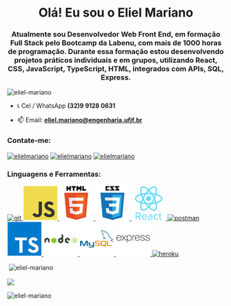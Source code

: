 <h1 align="center">Olá! Eu sou o Eliel Mariano</h1>
<h3 align="center">Atualmente sou Desenvolvedor Web Front End, em formação Full Stack pelo Bootcamp da Labenu, com mais de 1000 horas de programação. Durante essa formação estou desenvolvendo projetos práticos individuais e em grupos, utilizando React, CSS, JavaScript, TypeScript, HTML, integrados com APIs, SQL, Express.</h3>

<p align="left"> <img src="https://komarev.com/ghpvc/?username=eliel-mariano&label=Profile%20views&color=0e75b6&style=flat" alt="eliel-mariano" /> </p>

- 📞 Cel / WhatsApp **(32)9 9128 0631**

- 📫 Email: **eliel.mariano@engenharia.ufjf.br**

<h3 align="left">Contate-me:</h3>
<p align="left">
<a href="https://linkedin.com/in/elielmariano" target="_blank"><img align="center" src="https://img.shields.io/badge/LinkedIn-0077B5?style=for-the-badge&logo=linkedin&logoColor=white" alt="elielmariano" target="_blank"/></a>
<a href="mailto:eliel.mariano@engenharia.ufjf.br" target="_blank"><img align="center" src="https://img.shields.io/badge/Gmail-D14836?style=for-the-badge&logo=gmail&logoColor=white" alt="elielmariano" target="_blank"/></a>
<a href="https://wa.me/5532991280631?text=Olá,%20seja%20bem%20vindo%20ao%20meu%20WhatsApp!%20Como%20posso%20ajudá-lo?" target="_blank"><img align="center" src="https://img.shields.io/badge/WhatsApp-25D366?style=for-the-badge&logo=whatsapp&logoColor=white" alt="elielmariano" target="_blank"/></a>
</p>

<h3 align="left">Linguagens e Ferramentas:</h3>
<p align="left">
<a href="https://git-scm.com/" target="_blank" rel="noreferrer"> <img src="https://www.vectorlogo.zone/logos/git-scm/git-scm-icon.svg" alt="git" width="80" height="80"/> </a>
<a href="https://developer.mozilla.org/en-US/docs/Web/JavaScript" target="_blank" rel="noreferrer"> <img src="https://raw.githubusercontent.com/devicons/devicon/master/icons/javascript/javascript-original.svg" alt="javascript" width="80" height="80"/> </a>
<a href="https://www.w3.org/html/" target="_blank" rel="noreferrer"> <img src="https://raw.githubusercontent.com/devicons/devicon/master/icons/html5/html5-original-wordmark.svg" alt="html5" width="80" height="80"/> </a>
<a href="https://www.w3schools.com/css/" target="_blank" rel="noreferrer"> <img src="https://raw.githubusercontent.com/devicons/devicon/master/icons/css3/css3-original-wordmark.svg" alt="css3" width="80" height="80"/> </a>
<a href="https://reactjs.org/" target="_blank" rel="noreferrer"> <img src="https://raw.githubusercontent.com/devicons/devicon/master/icons/react/react-original-wordmark.svg" alt="react" width="80" height="80"/> </a>
<a href="https://postman.com" target="_blank" rel="noreferrer"> <img src="https://www.vectorlogo.zone/logos/getpostman/getpostman-icon.svg" alt="postman" width="80" height="80"/> </a>
<a href="https://www.typescriptlang.org/" target="_blank" rel="noreferrer"> <img src="https://raw.githubusercontent.com/devicons/devicon/master/icons/typescript/typescript-original.svg" alt="typescript" width="80" height="80"/> </a>
<a href="https://nodejs.org" target="_blank" rel="noreferrer"> <img src="https://raw.githubusercontent.com/devicons/devicon/master/icons/nodejs/nodejs-original-wordmark.svg" alt="nodejs" width="80" height="80"/> </a>
<a href="https://www.mysql.com/" target="_blank" rel="noreferrer"> <img src="https://raw.githubusercontent.com/devicons/devicon/master/icons/mysql/mysql-original-wordmark.svg" alt="mysql" width="80" height="80"/> </a>
<a href="https://expressjs.com" target="_blank" rel="noreferrer"> <img src="https://raw.githubusercontent.com/devicons/devicon/master/icons/express/express-original-wordmark.svg" alt="express" width="80" height="80"/> </a>
<a href="https://heroku.com" target="_blank" rel="noreferrer"> <img src="https://www.vectorlogo.zone/logos/heroku/heroku-icon.svg" alt="heroku" width="80" height="80"/> </a>
</p>

<p>&nbsp;<img align="center" src="https://github-readme-stats.vercel.app/api?username=eliel-mariano&show_icons=true&theme=dark&locale=pt-br" alt="eliel-mariano" /></p>

<p><img align="center" src="https://github-readme-stats.vercel.app/api/top-langs/?username=eliel-mariano&show_icons=true&layout=compact&locale=pt-br&langs_count=7&theme=dark"/></p>

<p><img align="center" src="https://github-readme-streak-stats.herokuapp.com/?user=eliel-mariano&theme=dark&" alt="eliel-mariano" /></p>
